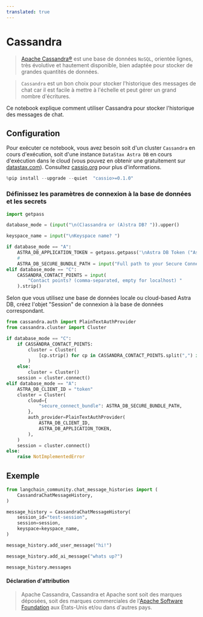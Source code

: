 ```yaml
---
translated: true
---
```


# Cassandra

>[Apache Cassandra®](https://cassandra.apache.org) est une base de données `NoSQL`, orientée lignes, très évolutive et hautement disponible, bien adaptée pour stocker de grandes quantités de données.

>`Cassandra` est un bon choix pour stocker l'historique des messages de chat car il est facile à mettre à l'échelle et peut gérer un grand nombre d'écritures.

Ce notebook explique comment utiliser Cassandra pour stocker l'historique des messages de chat.

## Configuration

Pour exécuter ce notebook, vous avez besoin soit d'un cluster `Cassandra` en cours d'exécution, soit d'une instance `DataStax Astra DB` en cours d'exécution dans le cloud (vous pouvez en obtenir une gratuitement sur [datastax.com](https://astra.datastax.com)). Consultez [cassio.org](https://cassio.org/start_here/) pour plus d'informations.

```python
%pip install --upgrade --quiet  "cassio>=0.1.0"
```

### Définissez les paramètres de connexion à la base de données et les secrets

```python
import getpass

database_mode = (input("\n(C)assandra or (A)stra DB? ")).upper()

keyspace_name = input("\nKeyspace name? ")

if database_mode == "A":
    ASTRA_DB_APPLICATION_TOKEN = getpass.getpass('\nAstra DB Token ("AstraCS:...") ')
    #
    ASTRA_DB_SECURE_BUNDLE_PATH = input("Full path to your Secure Connect Bundle? ")
elif database_mode == "C":
    CASSANDRA_CONTACT_POINTS = input(
        "Contact points? (comma-separated, empty for localhost) "
    ).strip()
```

Selon que vous utilisez une base de données locale ou cloud-based Astra DB, créez l'objet "Session" de connexion à la base de données correspondant.

```python
from cassandra.auth import PlainTextAuthProvider
from cassandra.cluster import Cluster

if database_mode == "C":
    if CASSANDRA_CONTACT_POINTS:
        cluster = Cluster(
            [cp.strip() for cp in CASSANDRA_CONTACT_POINTS.split(",") if cp.strip()]
        )
    else:
        cluster = Cluster()
    session = cluster.connect()
elif database_mode == "A":
    ASTRA_DB_CLIENT_ID = "token"
    cluster = Cluster(
        cloud={
            "secure_connect_bundle": ASTRA_DB_SECURE_BUNDLE_PATH,
        },
        auth_provider=PlainTextAuthProvider(
            ASTRA_DB_CLIENT_ID,
            ASTRA_DB_APPLICATION_TOKEN,
        ),
    )
    session = cluster.connect()
else:
    raise NotImplementedError
```

## Exemple

```python
from langchain_community.chat_message_histories import (
    CassandraChatMessageHistory,
)

message_history = CassandraChatMessageHistory(
    session_id="test-session",
    session=session,
    keyspace=keyspace_name,
)

message_history.add_user_message("hi!")

message_history.add_ai_message("whats up?")
```

```python
message_history.messages
```

#### Déclaration d'attribution

> Apache Cassandra, Cassandra et Apache sont soit des marques déposées, soit des marques commerciales de l'[Apache Software Foundation](http://www.apache.org/) aux États-Unis et/ou dans d'autres pays.
